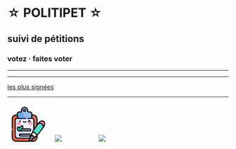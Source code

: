 ☆ POLITIPET ☆
=============

suivi de pétitions
------------------

### votez · faites voter


-----


<div id="contents"></div>
<script src="main.js"></script>
<style>
	img	{ max-width: 100%; }
	img	{ display: block; }
	a	{ display: inline-block; }
	#contents > div { margin-bottom: 5rem; }
	#contents a img	{
		border: 2px solid blue;
		border-radius: 150px;
		margin-bottom: .5rem;
	}
	#footer img {
		width: 80px;
		margin: .5rem;
	}
</style>

-----

[les plus signées](https://petitions.assemblee-nationale.fr/initiatives?order=most_voted)

-----

<div id=footer>

<a href="poll/">
<img src="favicon.ico">
</a>

<a href="https://petitions.assemblee-nationale.fr/initiatives?order=most_voted">
<img src="https://www.assemblee-nationale.fr/assets/images/logo_an_square.png">
</a>

<a href="commission/lois.html">
<img src="https://www.assemblee-nationale.fr/var/ezflow_site/storage/images/3/8/8/9/4589883-1-fre-FR/PICTO_AFF_LOIS_300x300.png">
</a>

</div>
